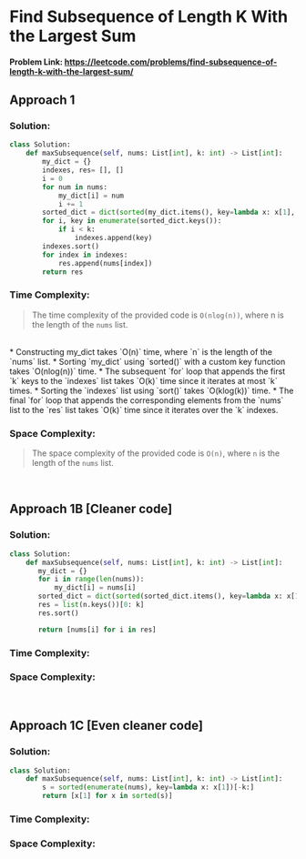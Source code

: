 # Find Subsequence of Length K With the Largest Sum

#### Problem Link: https://leetcode.com/problems/find-subsequence-of-length-k-with-the-largest-sum/

## Approach 1

### Solution:


```py
class Solution:
    def maxSubsequence(self, nums: List[int], k: int) -> List[int]:
        my_dict = {}
        indexes, res= [], []
        i = 0
        for num in nums:
            my_dict[i] = num
            i += 1
        sorted_dict = dict(sorted(my_dict.items(), key=lambda x: x[1], reverse=True))
        for i, key in enumerate(sorted_dict.keys()):
            if i < k:
                indexes.append(key)
        indexes.sort()
        for index in indexes:
            res.append(nums[index])
        return res
```

### Time Complexity:
> The time complexity of the provided code is `O(nlog(n))`, where n is the length of the `nums` list.
<br>
* Constructing my_dict takes `O(n)` time, where `n` is the length of the `nums` list. 
* Sorting `my_dict` using `sorted()` with a custom key function takes `O(nlog(n))` time. 
* The subsequent `for` loop that appends the first `k` keys to the `indexes` list takes `O(k)` time since it iterates at most `k` times.
* Sorting the `indexes` list using `sort()` takes `O(klog(k))` time.
* The final `for` loop that appends the corresponding elements from the `nums` list to the `res` list takes `O(k)` time since it iterates over the `k` indexes.


### Space Complexity:
> The space complexity of the provided code is `O(n)`, where `n` is the length of the `nums` list.
<br>

## Approach 1B [Cleaner code]

### Solution:


```py
class Solution:
    def maxSubsequence(self, nums: List[int], k: int) -> List[int]:
       my_dict = {}
       for i in range(len(nums)):
           my_dict[i] = nums[i]
       sorted_dict = dict(sorted(sorted_dict.items(), key=lambda x: x[1], reverse=True))
       res = list(n.keys())[0: k] 
       res.sort()

       return [nums[i] for i in res]
```

### Time Complexity:



### Space Complexity:
<br>


## Approach 1C [Even cleaner code]

### Solution:


```py
class Solution:
    def maxSubsequence(self, nums: List[int], k: int) -> List[int]:
        s = sorted(enumerate(nums), key=lambda x: x[1])[-k:]
        return [x[1] for x in sorted(s)]
```

### Time Complexity:



### Space Complexity:






